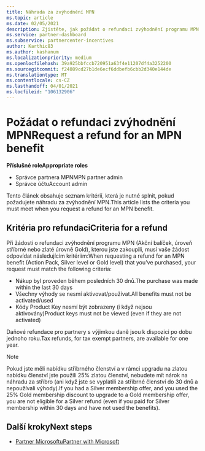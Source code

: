```yaml
---
title: Náhrada za zvýhodnění MPN
ms.topic: article
ms.date: 02/05/2021
description: Zjistěte, jak požádat o refundaci zvýhodnění programu MPN a kritéria, která jsou nezbytná pro nárok.
ms.service: partner-dashboard
ms.subservice: partnercenter-incentives
author: Karthic83
ms.author: kashanum
ms.localizationpriority: medium
ms.openlocfilehash: 39a925bbfccb720951a63f4e11207df4a3252200
ms.sourcegitcommit: f24089cd27b1de6ecf6ddbefb6cbb2d340e144de
ms.translationtype: MT
ms.contentlocale: cs-CZ
ms.lasthandoff: 04/01/2021
ms.locfileid: "106132906"
---
```

# <a name="request-a-refund-for-an-mpn-benefit"></a><span data-ttu-id="6d43e-103">Požádat o refundaci zvýhodnění MPN</span><span class="sxs-lookup"><span data-stu-id="6d43e-103">Request a refund for an MPN benefit</span></span>

<span data-ttu-id="6d43e-104">**Příslušné role**</span><span class="sxs-lookup"><span data-stu-id="6d43e-104">**Appropriate roles**</span></span>

- <span data-ttu-id="6d43e-105">Správce partnera MPN</span><span class="sxs-lookup"><span data-stu-id="6d43e-105">MPN partner admin</span></span>
- <span data-ttu-id="6d43e-106">Správce účtu</span><span class="sxs-lookup"><span data-stu-id="6d43e-106">Account admin</span></span>

<span data-ttu-id="6d43e-107">Tento článek obsahuje seznam kritérií, která je nutné splnit, pokud požadujete náhradu za zvýhodnění MPN.</span><span class="sxs-lookup"><span data-stu-id="6d43e-107">This article lists the criteria you must meet when you request a refund for an MPN benefit.</span></span>

## <a name="criteria-for-a-refund"></a><span data-ttu-id="6d43e-108">Kritéria pro refundaci</span><span class="sxs-lookup"><span data-stu-id="6d43e-108">Criteria for a refund</span></span>
<span data-ttu-id="6d43e-109">Při žádosti o refundaci zvýhodnění programu MPN (Akční balíček, úroveň stříbrné nebo zlaté úrovně Gold), kterou jste zakoupili, musí vaše žádost odpovídat následujícím kritériím:</span><span class="sxs-lookup"><span data-stu-id="6d43e-109">When requesting a refund for an MPN benefit (Action Pack, Silver level or Gold level) that you’ve purchased, your request must match the following criteria:</span></span>

- <span data-ttu-id="6d43e-110">Nákup byl proveden během posledních 30 dnů.</span><span class="sxs-lookup"><span data-stu-id="6d43e-110">The purchase was made within the last 30 days</span></span>
- <span data-ttu-id="6d43e-111">Všechny výhody se nesmí aktivovat/používat.</span><span class="sxs-lookup"><span data-stu-id="6d43e-111">All benefits must not be activated/used</span></span>
- <span data-ttu-id="6d43e-112">Kódy Product Key nesmí být zobrazeny (i když nejsou aktivovány)</span><span class="sxs-lookup"><span data-stu-id="6d43e-112">Product keys must not be viewed (even if they are not activated)</span></span>

<span data-ttu-id="6d43e-113">Daňové refundace pro partnery s výjimkou daně jsou k dispozici po dobu jednoho roku.</span><span class="sxs-lookup"><span data-stu-id="6d43e-113">Tax refunds, for tax exempt partners, are available for one year.</span></span>

>[!NOTE]
><span data-ttu-id="6d43e-114">Pokud jste měli nabídku stříbrného členství a v rámci upgradu na zlatou nabídku členství jste použili 25% zlatou členství, nebudete mít nárok na náhradu za stříbro (ani když jste se vyplatili za stříbrné členství do 30 dnů a nepoužívali výhody).</span><span class="sxs-lookup"><span data-stu-id="6d43e-114">If you had a Silver membership offer, and you used the 25% Gold membership discount to upgrade to a Gold membership offer, you are not eligible for a Silver refund (even if you paid for Silver membership within 30 days and have not used the benefits).</span></span>

## <a name="next-steps"></a><span data-ttu-id="6d43e-115">Další kroky</span><span class="sxs-lookup"><span data-stu-id="6d43e-115">Next steps</span></span>

- [<span data-ttu-id="6d43e-116">Partner Microsoftu</span><span class="sxs-lookup"><span data-stu-id="6d43e-116">Partner with Microsoft</span></span>](mpn-overview.md)
